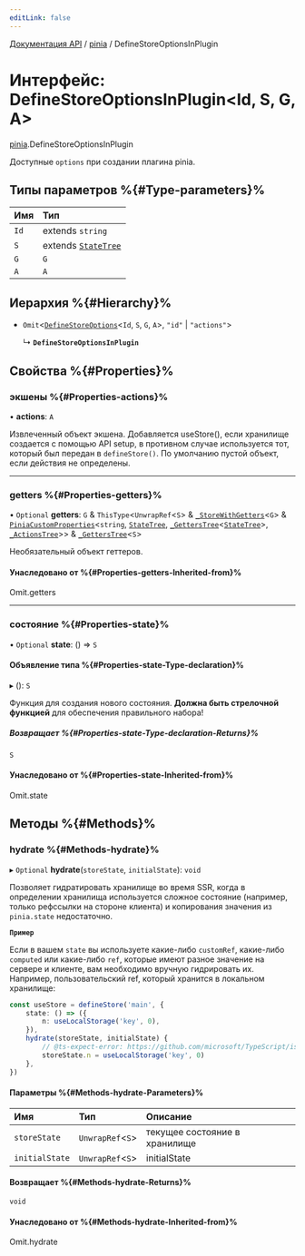 ```yaml
---
editLink: false
---
```


[Документация API](../index.md) / [pinia](../modules/pinia.md) / DefineStoreOptionsInPlugin

# Интерфейс: DefineStoreOptionsInPlugin<Id, S, G, A\>

[pinia](../modules/pinia.md).DefineStoreOptionsInPlugin

Доступные `options` при создании плагина pinia.

## Типы параметров %{#Type-parameters}%

| Имя  | Тип                                                  |
| :--- | :--------------------------------------------------- |
| `Id` | extends `string`                                     |
| `S`  | extends [`StateTree`](../modules/pinia.md#statetree) |
| `G`  | `G`                                                  |
| `A`  | `A`                                                  |

## Иерархия %{#Hierarchy}%

-   `Omit`<[`DefineStoreOptions`](pinia.DefineStoreOptions.md)<`Id`, `S`, `G`, `A`\>, `"id"` \| `"actions"`\>

    ↳ **`DefineStoreOptionsInPlugin`**

## Свойства %{#Properties}%

### экшены %{#Properties-actions}%

• **actions**: `A`

Извлеченный объект экшена. Добавляется useStore(), если хранилище создается с помощью API setup, в противном случае используется тот, который был передан в `defineStore()`.
По умолчанию пустой объект, если действия не определены.

---

### getters %{#Properties-getters}%

• `Optional` **getters**: `G` & `ThisType`<`UnwrapRef`<`S`\> & [`_StoreWithGetters`](../modules/pinia.md#_storewithgetters)<`G`\> & [`PiniaCustomProperties`](pinia.PiniaCustomProperties.md)<`string`, [`StateTree`](../modules/pinia.md#statetree), [`_GettersTree`](../modules/pinia.md#_getterstree)<[`StateTree`](../modules/pinia.md#statetree)\>, [`_ActionsTree`](../modules/pinia.md#_actionstree)\>\> & [`_GettersTree`](../modules/pinia.md#_getterstree)<`S`\>

Необязательный объект геттеров.

#### Унаследовано от %{#Properties-getters-Inherited-from}%

Omit.getters

---

### состояние %{#Properties-state}%

• `Optional` **state**: () => `S`

#### Объявление типа %{#Properties-state-Type-declaration}%

▸ (): `S`

Функция для создания нового состояния. **Должна быть стрелочной функцией** для обеспечения правильного набора!

##### Возвращает %{#Properties-state-Type-declaration-Returns}%

`S`

#### Унаследовано от %{#Properties-state-Inherited-from}%

Omit.state

## Методы %{#Methods}%

### hydrate %{#Methods-hydrate}%

▸ `Optional` **hydrate**(`storeState`, `initialState`): `void`

Позволяет гидратировать хранилище во время SSR, когда в определении хранилища используется сложное состояние (например, только рефссылки на стороне клиента) и копирования значения из `pinia.state` недостаточно.

**`Пример`**

Если в вашем `state` вы используете какие-либо `customRef`, какие-либо `computed` или какие-либо `ref`, которые имеют разное значение на сервере и клиенте, вам необходимо вручную гидрировать их. Например, пользовательский ref, который хранится в локальном хранилище:

```ts
const useStore = defineStore('main', {
    state: () => ({
        n: useLocalStorage('key', 0),
    }),
    hydrate(storeState, initialState) {
        // @ts-expect-error: https://github.com/microsoft/TypeScript/issues/43826
        storeState.n = useLocalStorage('key', 0)
    },
})
```

#### Параметры %{#Methods-hydrate-Parameters}%

| Имя            | Тип               | Описание                      |
| :------------- | :---------------- | :---------------------------- |
| `storeState`   | `UnwrapRef`<`S`\> | текущее состояние в хранилище |
| `initialState` | `UnwrapRef`<`S`\> | initialState                  |

#### Возвращает %{#Methods-hydrate-Returns}%

`void`

#### Унаследовано от %{#Methods-hydrate-Inherited-from}%

Omit.hydrate
